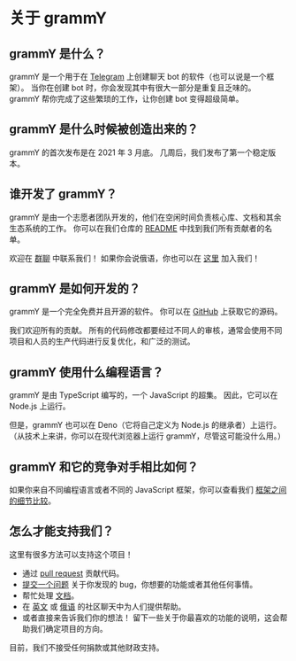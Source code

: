 # 关于 grammY

## grammY 是什么？

grammY 是一个用于在 [Telegram](https://telegram.org) 上创建聊天 bot 的软件（也可以说是一个框架）。
当你在创建 bot 时，你会发现其中有很大一部分是重复且乏味的。
grammY 帮你完成了这些繁琐的工作，让你创建 bot 变得超级简单。

## grammY 是什么时候被创造出来的？

grammY 的首次发布是在 2021 年 3 月底。
几周后，我们发布了第一个稳定版本。

## 谁开发了 grammY？

grammY 是由一个志愿者团队开发的，他们在空闲时间负责核心库、文档和其余生态系统的工作。
你可以在我们仓库的 [README](https://github.com/grammyjs/grammY#contributors-) 中找到我们所有贡献者的名单。

欢迎在 [群聊](https://t.me/grammyjs) 中联系我们！
如果你会说俄语，你也可以在 [这里](https://t.me/grammyjs_ru) 加入我们！

## grammY 是如何开发的？

grammY 是一个完全免费并且开源的软件。
你可以在 [GitHub](https://github.com/grammyjs/grammY) 上获取它的源码。

我们欢迎所有的贡献。
所有的代码修改都要经过不同人的审核，通常会使用不同项目和人员的生产代码进行反复优化，和广泛的测试。

## grammY 使用什么编程语言？

grammY 是由 TypeScript 编写的，一个 JavaScript 的超集。
因此，它可以在 Node.js 上运行。

但是，grammY 也可以在 Deno（它将自己定义为 Node.js 的继承者）上运行。
（从技术上来讲，你可以在现代浏览器上运行 grammY，尽管这可能没什么用。）

## grammY 和它的竞争对手相比如何？

如果你来自不同编程语言或者不同的 JavaScript 框架，你可以查看我们 [框架之间的细节比较](./comparison.html)。

## 怎么才能支持我们？

这里有很多方法可以支持这个项目！

- 通过 [pull request](https://github.com/grammyjs/grammY/pulls) 贡献代码。
- [提交一个问题](https://github.com/grammyjs/grammY/issues/new) 关于你发现的 bug，你想要的功能或者其他任何事情。
- 帮忙处理 [文档](https://github.com/grammyjs/website)。
- 在 [英文](https://t.me/grammyjs) 或 [俄语](https://t.me/grammyjs_ru) 的社区聊天中为人们提供帮助。
- 或者直接来告诉我们你的想法！
  留下一些关于你最喜欢的功能的说明，这会帮助我们确定项目的方向。

目前，我们不接受任何捐款或其他财政支持。
